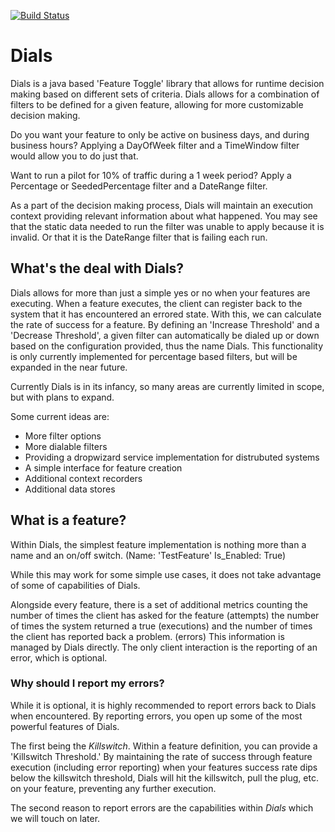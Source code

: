 [![Build Status](https://travis-ci.org/BrettDuclos/Dials.svg?branch=master)](https://travis-ci.org/BrettDuclos/Dials)

# Dials

Dials is a java based 'Feature Toggle' library that allows for runtime decision making based on different sets of criteria. 
Dials allows for a combination of filters to be defined for a given feature, allowing for more customizable decision making.

Do you want your feature to only be active on business days, and during business hours? Applying a DayOfWeek filter and a TimeWindow filter would allow you to do just that.

Want to run a pilot for 10% of traffic during a 1 week period? Apply a Percentage or SeededPercentage filter and a DateRange filter.

As a part of the decision making process, Dials will maintain an execution context providing relevant information about what happened. 
You may see that the static data needed to run the filter was unable to apply because it is invalid. Or that it is the DateRange filter that is failing each run.


## What's the deal with Dials?
Dials allows for more than just a simple yes or no when your features are executing. 
When a feature executes, the client can register back to the system that it has encountered an errored state. 
With this, we can calculate the rate of success for a feature. 
By defining an 'Increase Threshold' and a 'Decrease Threshold', a given filter can automatically be dialed up or down based on the configuration provided, thus the name Dials. 
This functionality is only currently implemented for percentage based filters, but will be expanded in the near future. 


Currently Dials is in its infancy, so many areas are currently limited in scope, but with plans to expand. 

Some current ideas are:
*   More filter options
*   More dialable filters
*   Providing a dropwizard service implementation for distrubuted systems
*   A simple interface for feature creation
*   Additional context recorders
*   Additional data stores


## What is a feature?

Within Dials, the simplest feature implementation is nothing more than a name and an on/off switch. (Name: 'TestFeature' Is_Enabled: True)

While this may work for some simple use cases, it does not take advantage of some of capabilities of Dials.

Alongside every feature, there is a set of additional metrics counting the number of times the client has asked for the feature (attempts) 
the number of times the system returned a true (executions) and the number of times the client has reported back a problem. (errors)
This information is managed by Dials directly. The only client interaction is the reporting of an error, which is optional.

### Why should I report my errors?
While it is optional, it is highly recommended to report errors back to Dials when encountered. 
By reporting errors, you open up some of the most powerful features of Dials. 

The first being the *Killswitch*.
Within a feature definition, you can provide a 'Killswitch Threshold.' By maintaining the rate of success through feature execution (including error reporting)
when your features success rate dips below the killswitch threshold, Dials will hit the killswitch, pull the plug, etc. on your feature, preventing
any further execution.

The second reason to report errors are the capabilities within *Dials* which we will touch on later.

